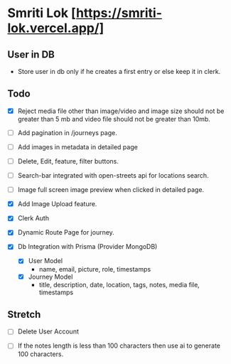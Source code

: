 # Smriti Lok [https://smriti-lok.vercel.app/]

## User in DB

- Store user in db only if he creates a first entry or else keep it in clerk.

## Todo

- [x] Reject media file other than image/video and image size should not be greater than 5 mb and video file should not be greater than 10mb.

- [ ] Add pagination in /journeys page.

- [ ] Add images in metadata in detailed page

- [ ] Delete, Edit, feature, filter buttons.

- [ ] Search-bar integrated with open-streets api for locations search.

- [ ] Image full screen image preview when clicked in detailed page.

- [x] Add Image Upload feature.

- [x] Clerk Auth

- [x] Dynamic Route Page for journey.

- [x] Db Integration with Prisma (Provider MongoDB)

  - [x] User Model
    - name, email, picture, role, timestamps
  - [x] Journey Model
    - title, description, date, location, tags, notes, media file, timestamps

## Stretch

- [ ] Delete User Account

- [ ] If the notes length is less than 100 characters then use ai to generate 100 characters.
